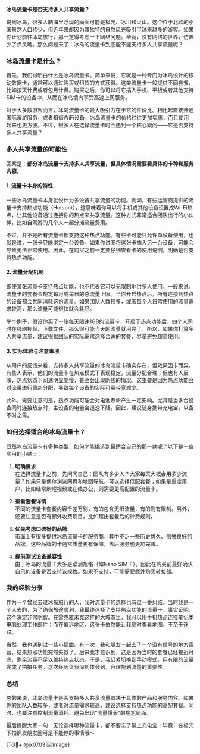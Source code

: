**冰岛流量卡是否支持多人共享流量？**

说到冰岛，很多人脑海里浮现的画面可能是极光、冰川和火山。这个位于北欧的小国虽然人口稀少，但近年来却因为其独特的自然风光吸引了越来越多的游客。如果你计划前往冰岛旅行，那一定得考虑一下网络问题。毕竟，没有网络的世界，仿佛少了点灵魂。那么问题来了：冰岛的流量卡到底能不能支持多人共享流量呢？

### 冰岛流量卡是什么？

首先，我们得明白什么是冰岛流量卡。简单来说，它就是一种专门为冰岛设计的移动数据卡，通常可以通过购买或租赁的方式获得。这类流量卡一般提供不同套餐，比如按天计费或者包月计费。购买之后，你可以将它插入手机、平板或者其他支持SIM卡的设备中，从而在冰岛境内享受高速上网服务。

对于大多数游客而言，冰岛流量卡的最大吸引力在于它的性价比。相比起直接开通国际漫游服务，或者租借WiFi设备，冰岛流量卡的价格往往更加实惠，而且使用起来也更方便。不过，很多人在选择流量卡时会遇到一个核心疑问——它是否支持多人共享流量？

### 多人共享流量的可能性

答案是：**部分冰岛流量卡支持多人共享流量，但具体情况需要看具体的卡种和服务内容**。

#### 1. **流量卡本身的特性**
一些冰岛流量卡本身就设计为多设备共享流量的功能。例如，有些运营商提供的流量卡支持热点功能（Hotspot），这意味着你可以将手机或其他设备设置成Wi-Fi热点，让其他设备通过连接你的热点来共享流量。这种方式非常适合团队出行的小伙伴，比如自驾游的几个人一起分摊流量费用。

不过，并不是所有流量卡都支持这种热点功能。有些卡可能只允许单设备使用，也就是说，一张卡只能绑定一台设备。如果你试图将这张卡插入另一台设备，可能会导致无法正常使用。因此，在购买之前一定要仔细查看卡的使用说明，明确是否支持热点功能。

#### 2. **流量分配机制**
即使某张流量卡支持热点功能，也不代表它可以无限制地供多人使用。一般来说，流量卡的套餐会规定每月或每日的总流量上限。当你开启热点后，所有连接到热点的设备都会共同消耗这份流量。如果团队人数较多，或者每个人日常使用的流量需求较高，那么流量可能很快就会耗尽。

举个例子，假设你买了一张每天限速1GB的流量卡，开启了热点功能后，四个人同时在线刷视频、下载文件，那么很可能当天的流量就用完了。所以，如果你打算多人共享流量，建议根据团队的实际需求选择合适的套餐，尽量避免超量使用。

#### 3. **实际体验与注意事项**
从用户的反馈来看，支持多人共享流量的冰岛流量卡确实存在，但效果因卡而异。有些人表示，他们的流量卡在热点模式下表现稳定，流量分配合理；但也有人反映，热点状态下网速明显变慢，甚至会出现断线的情况。这主要是因为热点功能会对流量进行重新分配，导致每个设备的实际可用带宽减少。

此外，需要注意的是，热点功能可能会对电池寿命产生一定影响。尤其是当多台设备同时连接热点时，主设备的电量会迅速下降。因此，建议随身携带充电宝，以备不时之需。

### 如何选择适合的冰岛流量卡？

既然冰岛流量卡有多种类型，如何才能挑选到最适合自己的那一款呢？以下是一些实用的小贴士：

1. **明确需求**  
   在选择流量卡之前，先问问自己：团队有多少人？大家每天大概会用多少流量？如果只是偶尔浏览网页和地图导航，可以选择低配套餐；如果是重度用户，比如经常刷短视频或在线办公，则需要更高配置的流量卡。

2. **查看套餐详情**  
   不同的流量卡套餐内容千差万别，有的包含无限流量，有的则有限制。另外，还要注意是否有额外收费项目，比如超出套餐后的计费规则。

3. **优先考虑口碑好的品牌**  
   市面上有很多提供冰岛流量卡的服务商，其中不乏一些历史悠久、信誉良好的品牌。这些品牌的卡通常质量更有保障，售后服务也更加完善。

4. **提前测试设备兼容性**  
   由于冰岛的流量卡大多是欧洲规格（如Nano SIM卡），因此在购买前最好确认自己的设备是否支持该规格。如果不支持，可能需要额外购买转接器。

### 我的经验分享

作为一个曾经去过冰岛旅行的人，我对流量卡的选择也有过一番纠结。当时我是一个人去的，为了确保旅途顺利，我最终选择了支持热点功能的流量卡。事实证明，这个决定非常明智。在雷克雅未克这样的大城市里，我可以用手机热点连接笔记本电脑处理工作邮件；而在偏远地区，这张卡依然能让我随时查看地图，不至于迷路。

当然，我也遇到过一些小插曲。有一次，我和朋友一起去了一个没有信号的地方露营，结果热点功能突然失效了。后来我才意识到，这是因为当时的套餐已经接近月底，剩余流量不足以维持热点状态。于是，我赶紧切换到手动模式，用有限的流量完成了拍摄任务。这次经历让我深刻体会到，合理规划流量的重要性。

### 总结

总的来说，冰岛流量卡是否支持多人共享流量取决于具体的产品和服务内容。如果你的团队人数较多，或者对流量需求较高，建议选择支持热点功能的高配套餐。同时，也要注意控制流量消耗，避免出现“流量爆表”的尴尬局面。

最后提醒大家一句：无论选择哪种流量卡，都不要忘了带上充电宝！毕竟，在极光下拍照发朋友圈可是不能停的事情哦～

[TG💪+ @jx0703 ![Image](https://github.com/user-attachments/assets/dbca1d08-cadb-493c-b0ec-ad6f7a83f270)]